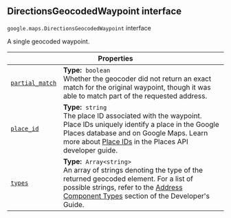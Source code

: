 
<devsite-heading text=" DirectionsGeocodedWaypoint interface" for="DirectionsGeocodedWaypoint" level="h2" link="" toc="" back-to-top=""><h2 id="DirectionsGeocodedWaypoint" is-upgraded="">DirectionsGeocodedWaypoint interface </h2></devsite-heading>
<p>
<code translate="no" dir="ltr"><span itemprop="path">google.maps</span>.<span itemprop="name">DirectionsGeocodedWaypoint</span></code>
interface
</p>
<p>A single geocoded waypoint.</p>
<div class="devsite-table-wrapper"><table class="properties responsive" summary="interface DirectionsGeocodedWaypoint - Properties">
<thead>
<tr><th colspan="2">Properties</th>
</tr></thead>
<tbody>
<tr id="DirectionsGeocodedWaypoint.partial_match">
<td itemprop="property"><code translate="no" dir="ltr"><a class="secret-link" href="#DirectionsGeocodedWaypoint.partial_match"><span>partial_match</span></a></code></td>
<td><div><strong>Type:</strong>&nbsp; <code translate="no" dir="ltr">boolean</code></div>
<div class="desc">Whether the geocoder did not return an exact match for the original waypoint, though it was able to match part of the requested address.</div></td>
</tr>
<tr id="DirectionsGeocodedWaypoint.place_id">
<td itemprop="property"><code translate="no" dir="ltr"><a class="secret-link" href="#DirectionsGeocodedWaypoint.place_id"><span>place_id</span></a></code></td>
<td><div><strong>Type:</strong>&nbsp; <code translate="no" dir="ltr">string</code></div>
<div class="desc">The place ID associated with the waypoint. Place IDs uniquely identify a place in the Google Places database and on Google Maps. Learn more about <a href="/places/place-id">Place IDs</a> in the Places API developer guide.</div></td>
</tr>
<tr id="DirectionsGeocodedWaypoint.types">
<td itemprop="property"><code translate="no" dir="ltr"><a class="secret-link" href="#DirectionsGeocodedWaypoint.types"><span>types</span></a></code></td>
<td><div><strong>Type:</strong>&nbsp; <code translate="no" dir="ltr">Array&lt;string&gt;</code></div>
<div class="desc">An array of strings denoting the type of the returned geocoded element. For a list of possible strings, refer to the <a href="/maps/documentation/javascript/geocoding#GeocodingAddressTypes"> Address Component Types</a> section of the Developer's Guide.</div></td>
</tr>
</tbody>
</table></div>
<script src="replace_links.js"></script>

